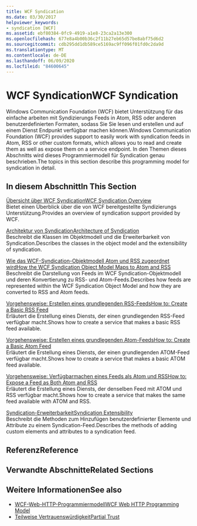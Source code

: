 ```yaml
---
title: WCF Syndication
ms.date: 03/30/2017
helpviewer_keywords:
- syndication [WCF]
ms.assetid: ebf80384-0fc9-4919-a1e8-23ca2a13e300
ms.openlocfilehash: 677e8a4b00b36c2f11b27eb65d57be8abf75d6d2
ms.sourcegitcommit: cdb295dd1db589ce5169ac9ff096f01fd0c2da9d
ms.translationtype: MT
ms.contentlocale: de-DE
ms.lasthandoff: 06/09/2020
ms.locfileid: "84600645"
---
```

# <a name="wcf-syndication"></a><span data-ttu-id="28289-102">WCF Syndication</span><span class="sxs-lookup"><span data-stu-id="28289-102">WCF Syndication</span></span>
<span data-ttu-id="28289-103">Windows Communication Foundation (WCF) bietet Unterstützung für das einfache arbeiten mit Syndizierungs Feeds in Atom, RSS oder anderen benutzerdefinierten Formaten, sodass Sie Sie lesen und erstellen und auf einem Dienst Endpunkt verfügbar machen können.</span><span class="sxs-lookup"><span data-stu-id="28289-103">Windows Communication Foundation (WCF) provides support to easily work with syndication feeds in Atom, RSS or other custom formats, which allows you to read and create them as well as expose them on a service endpoint.</span></span> <span data-ttu-id="28289-104">In den Themen dieses Abschnitts wird dieses Programmiermodell für Syndication genau beschrieben.</span><span class="sxs-lookup"><span data-stu-id="28289-104">The topics in this section describe this programming model for syndication in detail.</span></span>  
  
## <a name="in-this-section"></a><span data-ttu-id="28289-105">In diesem Abschnitt</span><span class="sxs-lookup"><span data-stu-id="28289-105">In This Section</span></span>  
 [<span data-ttu-id="28289-106">Übersicht über WCF Syndication</span><span class="sxs-lookup"><span data-stu-id="28289-106">WCF Syndication Overview</span></span>](wcf-syndication-overview.md)  
 <span data-ttu-id="28289-107">Bietet einen Überblick über die von WCF bereitgestellte Syndizierungs Unterstützung.</span><span class="sxs-lookup"><span data-stu-id="28289-107">Provides an overview of syndication support provided by WCF.</span></span>  
  
 [<span data-ttu-id="28289-108">Architektur von Syndication</span><span class="sxs-lookup"><span data-stu-id="28289-108">Architecture of Syndication</span></span>](architecture-of-syndication.md)  
 <span data-ttu-id="28289-109">Beschreibt die Klassen im Objektmodell und die Erweiterbarkeit von Syndication.</span><span class="sxs-lookup"><span data-stu-id="28289-109">Describes the classes in the object model and the extensibility of syndication.</span></span>  
  
 [<span data-ttu-id="28289-110">Wie das WCF-Syndication-Objektmodell Atom und RSS zugeordnet wird</span><span class="sxs-lookup"><span data-stu-id="28289-110">How the WCF Syndication Object Model Maps to Atom and RSS</span></span>](how-the-wcf-syndication-object-model-maps-to-atom-and-rss.md)  
 <span data-ttu-id="28289-111">Beschreibt die Darstellung von Feeds im WCF Syndication-Objektmodell und deren Konvertierung zu RSS- und Atom-Feeds.</span><span class="sxs-lookup"><span data-stu-id="28289-111">Describes how feeds are represented within the WCF Syndication Object Model and how they are converted to RSS and Atom feeds.</span></span>  
  
 [<span data-ttu-id="28289-112">Vorgehensweise: Erstellen eines grundlegenden RSS-Feeds</span><span class="sxs-lookup"><span data-stu-id="28289-112">How to: Create a Basic RSS Feed</span></span>](how-to-create-a-basic-rss-feed.md)  
 <span data-ttu-id="28289-113">Erläutert die Erstellung eines Diensts, der einen grundlegenden RSS-Feed verfügbar macht.</span><span class="sxs-lookup"><span data-stu-id="28289-113">Shows how to create a service that makes a basic RSS feed available.</span></span>  
  
 [<span data-ttu-id="28289-114">Vorgehensweise: Erstellen eines grundlegenden Atom-Feeds</span><span class="sxs-lookup"><span data-stu-id="28289-114">How to: Create a Basic Atom Feed</span></span>](how-to-create-a-basic-atom-feed.md)  
 <span data-ttu-id="28289-115">Erläutert die Erstellung eines Diensts, der einen grundlegenden ATOM-Feed verfügbar macht.</span><span class="sxs-lookup"><span data-stu-id="28289-115">Shows how to create a service that makes a basic ATOM feed available.</span></span>  
  
 [<span data-ttu-id="28289-116">Vorgehensweise: Verfügbarmachen eines Feeds als Atom und RSS</span><span class="sxs-lookup"><span data-stu-id="28289-116">How to: Expose a Feed as Both Atom and RSS</span></span>](how-to-expose-a-feed-as-both-atom-and-rss.md)  
 <span data-ttu-id="28289-117">Erläutert die Erstellung eines Diensts, der denselben Feed mit ATOM und RSS verfügbar macht.</span><span class="sxs-lookup"><span data-stu-id="28289-117">Shows how to create a service that makes the same feed available with ATOM and RSS.</span></span>  
  
 [<span data-ttu-id="28289-118">Syndication-Erweiterbarkeit</span><span class="sxs-lookup"><span data-stu-id="28289-118">Syndication Extensibility</span></span>](syndication-extensibility.md)  
 <span data-ttu-id="28289-119">Beschreibt die Methoden zum Hinzufügen benutzerdefinierter Elemente und Attribute zu einem Syndication-Feed.</span><span class="sxs-lookup"><span data-stu-id="28289-119">Describes the methods of adding custom elements and attributes to a syndication feed.</span></span>  
  
## <a name="reference"></a><span data-ttu-id="28289-120">Referenz</span><span class="sxs-lookup"><span data-stu-id="28289-120">Reference</span></span>  
  
## <a name="related-sections"></a><span data-ttu-id="28289-121">Verwandte Abschnitte</span><span class="sxs-lookup"><span data-stu-id="28289-121">Related Sections</span></span>  
  
## <a name="see-also"></a><span data-ttu-id="28289-122">Weitere Informationen</span><span class="sxs-lookup"><span data-stu-id="28289-122">See also</span></span>

- [<span data-ttu-id="28289-123">WCF-Web-HTTP-Programmiermodell</span><span class="sxs-lookup"><span data-stu-id="28289-123">WCF Web HTTP Programming Model</span></span>](wcf-web-http-programming-model.md)
- [<span data-ttu-id="28289-124">Teilweise Vertrauenswürdigkeit</span><span class="sxs-lookup"><span data-stu-id="28289-124">Partial Trust</span></span>](partial-trust.md)
